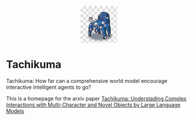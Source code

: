 <div align="center">
  <img src="tachikuma.jpg" alt="Icon" width="100" height="100">
</div>

# Tachikuma
Tachikuma: How far can a comprehensive world model encourage interactive intelligent agents to go?

This is a homepage for the arxiv paper [Tachikuma: Understading Complex Interactions with Multi-Character and Novel Objects by Large Language Models](https://arxiv.org/abs/2307.12573)

